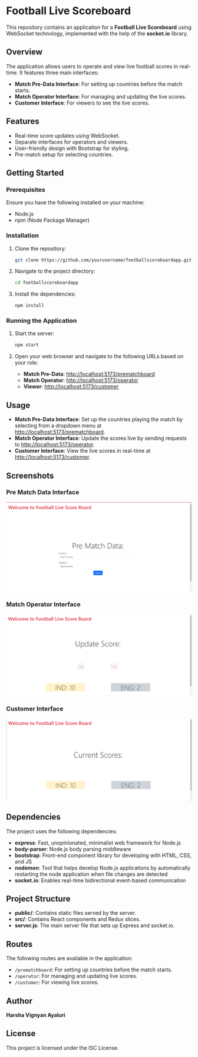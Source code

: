 # Football Live Scoreboard

This repository contains an application for a **Football Live Scoreboard** using WebSocket technology, implemented with the help of the **socket.io** library.

## Overview

The application allows users to operate and view live football scores in real-time. It features three main interfaces:
- **Match Pre-Data Interface**: For setting up countries before the match starts.
- **Match Operator Interface**: For managing and updating the live scores.
- **Customer Interface**: For viewers to see the live scores.

## Features

- Real-time score updates using WebSocket.
- Separate interfaces for operators and viewers.
- User-friendly design with Bootstrap for styling.
- Pre-match setup for selecting countries.

## Getting Started

### Prerequisites

Ensure you have the following installed on your machine:
- Node.js
- npm (Node Package Manager)

### Installation

1. Clone the repository:
    ```bash
    git clone https://github.com/yourusername/footballscoreboardapp.git
    ```

2. Navigate to the project directory:
    ```bash
    cd footballscoreboardapp
    ```

3. Install the dependencies:
    ```bash
    npm install
    ```

### Running the Application

1. Start the server:
    ```bash
    npm start
    ```

2. Open your web browser and navigate to the following URLs based on your role:

    - **Match Pre-Data**: [http://localhost:5173/prematchboard](http://localhost:5173/prematchboard)
    - **Match Operator**: [http://localhost:5173/operator](http://localhost:5173/operator)
    - **Viewer**: [http://localhost:5173/customer](http://localhost:5173/customer)

## Usage

- **Match Pre-Data Interface**: Set up the countries playing the match by selecting from a dropdown menu at [http://localhost:5173/prematchboard](http://localhost:5173/prematchboard).
- **Match Operator Interface**: Update the scores live by sending requests to [http://localhost:5173/operator](http://localhost:5173/operator).
- **Customer Interface**: View the live scores in real-time at [http://localhost:5173/customer](http://localhost:5173/customer).

## Screenshots

### Pre Match Data Interface
![Match Operator Interface](./assets/screenshot3.png)

### Match Operator Interface
![Match Operator Interface](./assets/screenshot2.png)

### Customer Interface
![Customer Interface](./assets/screenshot1.png)

## Dependencies

The project uses the following dependencies:

- **express**: Fast, unopinionated, minimalist web framework for Node.js
- **body-parser**: Node.js body parsing middleware
- **bootstrap**: Front-end component library for developing with HTML, CSS, and JS
- **nodemon**: Tool that helps develop Node.js applications by automatically restarting the node application when file changes are detected
- **socket.io**: Enables real-time bidirectional event-based communication

## Project Structure

- **public/**: Contains static files served by the server.
- **src/**: Contains React components and Redux slices.
- **server.js**: The main server file that sets up Express and socket.io.

## Routes

The following routes are available in the application:
- `/prematchboard`: For setting up countries before the match starts.
- `/operator`: For managing and updating live scores.
- `/customer`: For viewing live scores.


## Author

**Harsha Vignyan Ayaluri**

## License

This project is licensed under the ISC License.